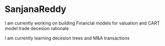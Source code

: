 # SanjanaReddy

I am currently working on building Financial models for valuation and CART model trade decesion rationale

I am currently learning decesion trees and M&A transactions
